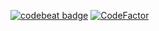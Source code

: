 <a href="https://codebeat.co/projects/github-com-marcelloandrade-school-master"><img alt="codebeat badge" src="https://codebeat.co/badges/c75870ac-cdad-48d4-8819-ef6e215bc7c6" /></a>
[![CodeFactor](https://www.codefactor.io/repository/github/marcelloandrade/school/badge)](https://www.codefactor.io/repository/github/marcelloandrade/school)
